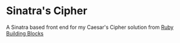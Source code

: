 # Sinatra's Cipher

A Sinatra based front end for my Caesar's Cipher solution from [Ruby Building
Blocks](https://github.com/ChadKreutzer/ruby_building_blocks)
